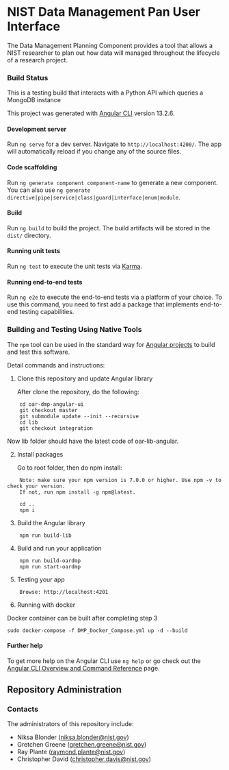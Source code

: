 # NIST Data Management Pan User Interface

The Data Management Planning Component provides a tool that allows a NIST researcher to plan out how data will managed throughout the lifecycle of a research project.

### Build Status
This is a testing build that interacts with a Python API which queries a MongoDB instance

This project was generated with [Angular CLI](https://github.com/angular/angular-cli) version 13.2.6.

#### Development server

Run `ng serve` for a dev server. Navigate to `http://localhost:4200/`. The app will automatically reload if you change any of the source files.

#### Code scaffolding

Run `ng generate component component-name` to generate a new component. You can also use `ng generate directive|pipe|service|class|guard|interface|enum|module`.

#### Build

Run `ng build` to build the project. The build artifacts will be stored in the `dist/` directory.

#### Running unit tests

Run `ng test` to execute the unit tests via [Karma](https://karma-runner.github.io).

#### Running end-to-end tests

Run `ng e2e` to execute the end-to-end tests via a platform of your choice. To use this command, you need to first add a package that implements end-to-end testing capabilities.

### Building and Testing Using Native Tools

The `npm` tool can be used in the standard way for [Angular projects](https://angular.io/docs) to
build and test this software.

Detail commands and instructions:

1. Clone this repository and update Angular library
    
    After clone the repository, do the following:
    
```
    cd oar-dmp-angular-ui
    git checkout master
    git submodule update --init --recursive
    cd lib
    git checkout integration
```

Now lib folder should have the latest code of oar-lib-angular.
    
2. Install packages

    Go to root folder, then do npm install:
    
```    
    Note: make sure your npm version is 7.0.0 or higher. Use npm -v to check your version. 
    If not, run npm install -g npm@latest.
    
    cd ..
    npm i 
```    
    
3. Build the Angular library 

```
    npm run build-lib
```
    
4. Build and run your application

    
```    
    npm run build-oardmp
    npm run start-oardmp
```

5. Testing your app

```
    Browse: http://localhost:4201
```

6. Running with docker

Docker container can be built after completing step 3

```
sudo docker-compose -f DMP_Docker_Compose.yml up -d --build

```

#### Further help

To get more help on the Angular CLI use `ng help` or go check out the [Angular CLI Overview and Command Reference](https://angular.io/cli) page.

## Repository Administration
### Contacts

The administrators of this repository include:

  * Niksa Blonder (niksa.blonder@nist.gov)
  * Gretchen Greene (gretchen.greene@nist.gov)
  * Ray Plante (raymond.plante@nist.gov)
  * Christopher David (christopher.davis@nist.gov)

